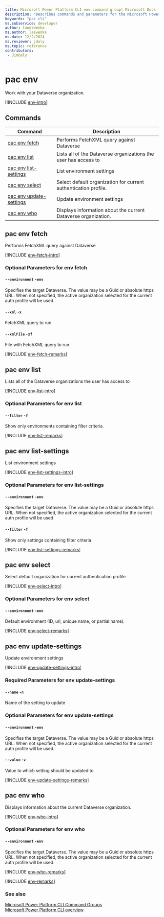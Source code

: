 ```yaml
---
title: Microsoft Power Platform CLI env command group| Microsoft Docs
description: "Describes commands and parameters for the Microsoft Power Platform CLI env command group."
keywords: "pac cli"
ms.subservice: developer
author: laneswenka
ms.author: laswenka
ms.date: 12/2/2024
ms.reviewer: jdaly
ms.topic: reference
contributors: 
 - JimDaly
---
```

<!-- 
Do not edit this file. 
This file is generated by a program and any changes will be overwritten when this topic is re-generated.
Use the include files to add additional content to this topic.
-->
# pac env

Work with your Dataverse organization.

[!INCLUDE [env-intro](includes/env-intro.md)]

## Commands

|Command|Description|
|---------|---------|
|[pac env fetch](#pac-env-fetch)|Performs FetchXML query against Dataverse|
|[pac env list](#pac-env-list)|Lists all of the Dataverse organizations the user has access to|
|[pac env list-settings](#pac-env-list-settings)|List environment settings|
|[pac env select](#pac-env-select)|Select default organization for current authentication profile.|
|[pac env update-settings](#pac-env-update-settings)|Update environment settings|
|[pac env who](#pac-env-who)|Displays information about the current Dataverse organization.|


## pac env fetch

Performs FetchXML query against Dataverse

[!INCLUDE [env-fetch-intro](includes/env-fetch-intro.md)]


### Optional Parameters for env fetch

#### `--environment` `-env`

Specifies the target Dataverse. The value may be a Guid or absolute https URL. When not specified, the active organization selected for the current auth profile will be used.

#### `--xml` `-x`

FetchXML query to run

#### `--xmlFile` `-xf`

File with FetchXML query to run

[!INCLUDE [env-fetch-remarks](includes/env-fetch-remarks.md)]

## pac env list

Lists all of the Dataverse organizations the user has access to

[!INCLUDE [env-list-intro](includes/env-list-intro.md)]


### Optional Parameters for env list

#### `--filter` `-f`

Show only environments containing filter criteria.

[!INCLUDE [env-list-remarks](includes/env-list-remarks.md)]

## pac env list-settings

List environment settings

[!INCLUDE [env-list-settings-intro](includes/env-list-settings-intro.md)]


### Optional Parameters for env list-settings

#### `--environment` `-env`

Specifies the target Dataverse. The value may be a Guid or absolute https URL. When not specified, the active organization selected for the current auth profile will be used.

#### `--filter` `-f`

Show only settings containing filter criteria

[!INCLUDE [env-list-settings-remarks](includes/env-list-settings-remarks.md)]

## pac env select

Select default organization for current authentication profile.

[!INCLUDE [env-select-intro](includes/env-select-intro.md)]


### Optional Parameters for env select

#### `--environment` `-env`

Default environment (ID, url, unique name, or partial name).

[!INCLUDE [env-select-remarks](includes/env-select-remarks.md)]

## pac env update-settings

Update environment settings

[!INCLUDE [env-update-settings-intro](includes/env-update-settings-intro.md)]


### Required Parameters for env update-settings

#### `--name` `-n`

Name of the setting to update


### Optional Parameters for env update-settings

#### `--environment` `-env`

Specifies the target Dataverse. The value may be a Guid or absolute https URL. When not specified, the active organization selected for the current auth profile will be used.

#### `--value` `-v`

Value to which setting should be updated to

[!INCLUDE [env-update-settings-remarks](includes/env-update-settings-remarks.md)]

## pac env who

Displays information about the current Dataverse organization.

[!INCLUDE [env-who-intro](includes/env-who-intro.md)]


### Optional Parameters for env who

#### `--environment` `-env`

Specifies the target Dataverse. The value may be a Guid or absolute https URL. When not specified, the active organization selected for the current auth profile will be used.

[!INCLUDE [env-who-remarks](includes/env-who-remarks.md)]

[!INCLUDE [env-remarks](includes/env-remarks.md)]

### See also

[Microsoft Power Platform CLI Command Groups](index.md)<br />
[Microsoft Power Platform CLI overview](../introduction.md)